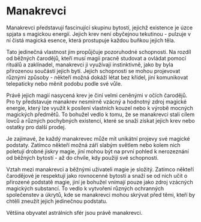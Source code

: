 # Manakrevci

Manakrevci představují fascinující skupinu bytostí, jejichž existence je úzce spjata s magickou energií. Jejich krev není obyčejnou tekutinou - pulzuje v ní čistá magická esence, která prostupuje každou buňkou jejich těla.

Tato jedinečná vlastnost jim propůjčuje pozoruhodné schopnosti. Na rozdíl od běžných čarodějů, kteří musí magii pracně studovat a ovládat pomocí rituálů a zaklínadel, manakrevci ji využívají instinktivně, jako by byla přirozenou součástí jejich bytí. Jejich schopnosti se mohou projevovat různými způsoby - někteří možná dokáží létat bez křídel, jiní komunikovat telepaticky nebo měnit podobu podle své vůle.

Právě jejich magií nasycená krev je činí velmi ceněnými v očích čarodějů. Pro ty představuje manakrev nesmírně vzácný a hodnotný zdroj magické energie, který lze využít k posílení vlastních kouzel nebo k výrobě mocných magických předmětů. To bohužel vedlo k tomu, že se manakrevci stali cílem lovců a různých pochybných existencí, které se snaží získat jejich krev nebo ostatky pro další prodej.

Je zajímavé, že každý manakrevec může mít unikátní projevy své magické podstaty. Zatímco někteří možná září slabým světlem nebo kolem nich poletují drobné jiskry magie, jiní mohou být na první pohled k nerozeznání od běžných bytostí - až do chvíle, kdy použijí své schopnosti.

Vztah mezi manakrevci a běžnými uživateli magie je složitý. Zatímco někteří čarodějové je respektují jako rovnocenné bytosti a snaží se od nich učit o přirozené podstatě magie, jiní je bohužel vnímají pouze jako zdroj vzácných magických substancí. To vedlo k vytvoření různých ochranných společenstev a úkrytů, kde se manakrevci mohou skrývat před těmi, kteří by chtěli zneužít jejich jedinečnou podstatu.

Většina obyvatel astrálních sfér jsou právě manakrevci.